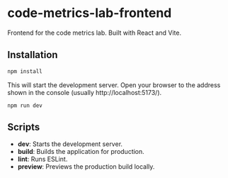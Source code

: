 # code-metrics-lab-frontend

Frontend for the code metrics lab. Built with React and Vite.

## Installation

```bash
npm install
```

This will start the development server. Open your browser to the address shown in the console (usually http://localhost:5173/).
```
npm run dev
```

## Scripts

- **dev**: Starts the development server. 
- **build**: Builds the application for production. 
- **lint**: Runs ESLint. 
- **preview**: Previews the production build locally.
